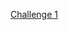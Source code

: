 

[Challenge 1](https://github.com/reshama/D3_dataviz/blob/master/d3_challenges/set10_d3_ch1_5circles.html)
